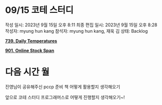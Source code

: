# 09/15 코테 스터디

작성 일시: 2023년 9월 15일 오후 8:11
최종 편집 일시: 2023년 9월 15일 오후 8:28
작성자: myung hun kang
참석자: myung hun kang, 재욱 김
상태: Backlog

**[739. Daily Temperatures](https://leetcode.com/problems/daily-temperatures/)**

**[901. Online Stock Span](https://leetcode.com/problems/online-stock-span/)**

# 다음 시간 월

진영님이 공유해주신 pccp 준비 책 어떻게 활용할지 생각해오기 

앞으로 코테 스터디 프로그래머스로 어떻게 진행할지 생각해오기~!